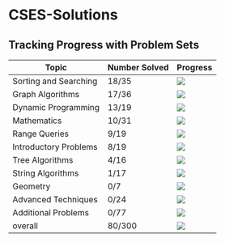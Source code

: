 # CSES-Solutions

## Tracking Progress with Problem Sets

| Topic         | Number Solved | Progress                                  |
|-----------------------|---------------|-------------------------------------------|
| Sorting and Searching | 18/35 | ![](https://geps.dev/progress/51) |
| Graph Algorithms | 17/36 | ![](https://geps.dev/progress/47) |
| Dynamic Programming | 13/19 | ![](https://geps.dev/progress/68) |
| Mathematics | 10/31 | ![](https://geps.dev/progress/32) |
| Range Queries | 9/19 | ![](https://geps.dev/progress/47) |
| Introductory Problems | 8/19 | ![](https://geps.dev/progress/42) |
| Tree Algorithms | 4/16 | ![](https://geps.dev/progress/25) |
| String Algorithms | 1/17 | ![](https://geps.dev/progress/5) |
| Geometry | 0/7 | ![](https://geps.dev/progress/0) |
| Advanced Techniques | 0/24 | ![](https://geps.dev/progress/0) |
| Additional Problems | 0/77 | ![](https://geps.dev/progress/0) |
| overall               | 80/300 | ![](https://geps.dev/progress/26) |

